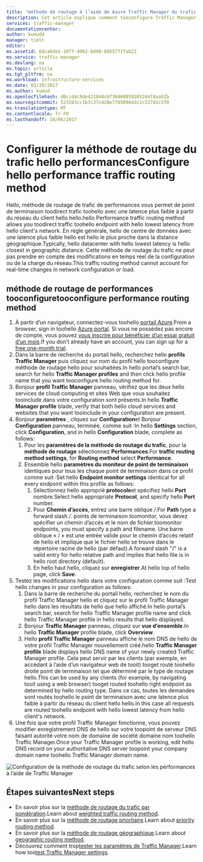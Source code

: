 ```yaml
---
title: "méthode de routage à l’aide de Azure Traffic Manager du trafic aaaConfigure performances | Documents Microsoft"
description: Cet article explique comment tooconfigure Traffic Manager tooroute trafic toohello le point de terminaison avec une latence plus faible
services: traffic-manager
documentationcenter: 
author: kumudd
manager: timlt
editor: 
ms.assetid: 6dca6de1-18f7-4962-bd98-6055771fab22
ms.service: traffic-manager
ms.devlang: na
ms.topic: article
ms.tgt_pltfrm: na
ms.workload: infrastructure-services
ms.date: 03/20/2017
ms.author: kumud
ms.openlocfilehash: d0ccd4c9de411844c6f36068859265244f4aa52b
ms.sourcegitcommit: 523283cc1b3c37c428e77850964dc1c33742c5f0
ms.translationtype: MT
ms.contentlocale: fr-FR
ms.lasthandoff: 10/06/2017
---
```

# <a name="configure-hello-performance-traffic-routing-method"></a><span data-ttu-id="d3f18-103">Configurer la méthode de routage du trafic hello performances</span><span class="sxs-lookup"><span data-stu-id="d3f18-103">Configure hello performance traffic routing method</span></span>

<span data-ttu-id="d3f18-104">Hello, méthode de routage de trafic de performances vous permet de point de terminaison toodirect trafic toohello avec une latence plus faible à partir du réseau du client hello hello.</span><span class="sxs-lookup"><span data-stu-id="d3f18-104">hello Performance traffic routing method allows you toodirect traffic toohello endpoint with hello lowest latency from hello client's network.</span></span> <span data-ttu-id="d3f18-105">En règle générale, hello de centre de données avec une latence plus faible hello est hello le plus proche dans la distance géographique.</span><span class="sxs-lookup"><span data-stu-id="d3f18-105">Typically, hello datacenter with hello lowest latency is hello closest in geographic distance.</span></span> <span data-ttu-id="d3f18-106">Cette méthode de routage du trafic ne peut pas prendre en compte des modifications en temps réel de la configuration ou de la charge du réseau.</span><span class="sxs-lookup"><span data-stu-id="d3f18-106">This traffic routing method cannot account for real-time changes in network configuration or load.</span></span>

##  <a name="tooconfigure-performance-routing-method"></a><span data-ttu-id="d3f18-107">méthode de routage de performances tooconfigure</span><span class="sxs-lookup"><span data-stu-id="d3f18-107">tooconfigure performance routing method</span></span>

1. <span data-ttu-id="d3f18-108">À partir d’un navigateur, connectez-vous toohello [portail Azure](http://portal.azure.com).</span><span class="sxs-lookup"><span data-stu-id="d3f18-108">From a browser, sign in toohello [Azure portal](http://portal.azure.com).</span></span> <span data-ttu-id="d3f18-109">Si vous ne possédez pas encore de compte, vous pouvez [vous inscrire pour bénéficier d’un essai gratuit d’un mois](https://azure.microsoft.com/free/).</span><span class="sxs-lookup"><span data-stu-id="d3f18-109">If you don’t already have an account, you can sign up for a [free one-month trial](https://azure.microsoft.com/free/).</span></span> 
2. <span data-ttu-id="d3f18-110">Dans la barre de recherche du portail hello, recherchez hello **profils Traffic Manager** puis cliquez sur nom du profil hello tooconfigure méthode de routage hello pour souhaitées.</span><span class="sxs-lookup"><span data-stu-id="d3f18-110">In hello portal’s search bar, search for hello **Traffic Manager profiles** and then click hello profile name that you want tooconfigure hello routing method for.</span></span>
3. <span data-ttu-id="d3f18-111">Bonjour **profil Traffic Manager** panneau, vérifiez que les deux hello services de cloud computing et sites Web que vous souhaitez tooinclude dans votre configuration sont présents.</span><span class="sxs-lookup"><span data-stu-id="d3f18-111">In hello **Traffic Manager profile** blade, verify that both hello cloud services and websites that you want tooinclude in your configuration are present.</span></span>
4. <span data-ttu-id="d3f18-112">Bonjour **paramètres** , cliquez sur **Configuration**et Bonjour **Configuration** panneau, terminée, comme suit :</span><span class="sxs-lookup"><span data-stu-id="d3f18-112">In hello **Settings** section, click **Configuration**, and in hello **Configuration** blade, complete as follows:</span></span>
    1. <span data-ttu-id="d3f18-113">Pour les **paramètres de la méthode de routage du trafic**, pour la **méthode de routage** sélectionnez **Performances**.</span><span class="sxs-lookup"><span data-stu-id="d3f18-113">For **traffic routing method settings**, for **Routing method** select **Performance**.</span></span>
    2. <span data-ttu-id="d3f18-114">Ensemble hello **paramètres du moniteur de point de terminaison** identiques pour tous les chaque point de terminaison dans ce profil comme suit :</span><span class="sxs-lookup"><span data-stu-id="d3f18-114">Set hello **Endpoint monitor settings** identical for all every endpoint within this profile as follows:</span></span>
        1. <span data-ttu-id="d3f18-115">Sélectionnez hello approprié **protocole**et spécifiez hello **Port** nombre.</span><span class="sxs-lookup"><span data-stu-id="d3f18-115">Select hello appropriate **Protocol**, and specify hello **Port** number.</span></span> 
        2. <span data-ttu-id="d3f18-116">Pour **Chemin d’accès**, entrez une barre oblique */*.</span><span class="sxs-lookup"><span data-stu-id="d3f18-116">For **Path** type a forward slash */*.</span></span> <span data-ttu-id="d3f18-117">points de terminaison toomonitor, vous devez spécifier un chemin d’accès et le nom de fichier.</span><span class="sxs-lookup"><span data-stu-id="d3f18-117">toomonitor endpoints, you must specify a path and filename.</span></span> <span data-ttu-id="d3f18-118">Une barre oblique « / » est une entrée valide pour le chemin d’accès relatif de hello et implique que le fichier hello se trouve dans le répertoire racine de hello (par défaut).</span><span class="sxs-lookup"><span data-stu-id="d3f18-118">A forward slash "/" is a valid entry for hello relative path and implies that hello file is in hello root directory (default).</span></span>
        3. <span data-ttu-id="d3f18-119">En hello haut hello, cliquez sur **enregistrer**.</span><span class="sxs-lookup"><span data-stu-id="d3f18-119">At hello top of hello page, click **Save**.</span></span>
5.  <span data-ttu-id="d3f18-120">Testez les modifications hello dans votre configuration comme suit :</span><span class="sxs-lookup"><span data-stu-id="d3f18-120">Test hello changes in your configuration as follows:</span></span>
    1.  <span data-ttu-id="d3f18-121">Dans la barre de recherche du portail hello, recherchez le nom du profil Traffic Manager hello et cliquez sur le profil Traffic Manager hello dans les résultats de hello que hello affiché.</span><span class="sxs-lookup"><span data-stu-id="d3f18-121">In hello portal’s search bar, search for hello Traffic Manager profile name and click hello Traffic Manager profile in hello results that hello displayed.</span></span>
    2.  <span data-ttu-id="d3f18-122">Bonjour **Traffic Manager** panneau, cliquez sur **vue d’ensemble**.</span><span class="sxs-lookup"><span data-stu-id="d3f18-122">In hello **Traffic Manager** profile blade, click **Overview**.</span></span>
    3.  <span data-ttu-id="d3f18-123">Hello **profil Traffic Manager** panneau affiche le nom DNS de hello de votre profil Traffic Manager nouvellement créé.</span><span class="sxs-lookup"><span data-stu-id="d3f18-123">hello **Traffic Manager profile** blade displays hello DNS name of your newly created Traffic Manager profile.</span></span> <span data-ttu-id="d3f18-124">Cela peut servir par les clients (par exemple, en accédant à l’aide d’un navigateur web de tooit) tooget routé toohello droite point de terminaison tel que déterminé par le type de routage hello.</span><span class="sxs-lookup"><span data-stu-id="d3f18-124">This can be used by any clients (for example, by navigating tooit using a web browser) tooget routed toohello right endpoint as determined by hello routing type.</span></span> <span data-ttu-id="d3f18-125">Dans ce cas, toutes les demandes sont routés toohello le point de terminaison avec une latence plus faible à partir du réseau du client hello hello.</span><span class="sxs-lookup"><span data-stu-id="d3f18-125">In this case all requests are routed toohello endpoint with hello lowest latency from hello client's network.</span></span>
6. <span data-ttu-id="d3f18-126">Une fois que votre profil Traffic Manager fonctionne, vous pouvez modifier enregistrement DNS de hello sur votre toopoint de serveur DNS faisant autorité votre nom de domaine de société domaine nom toohello Traffic Manager.</span><span class="sxs-lookup"><span data-stu-id="d3f18-126">Once your Traffic Manager profile is working, edit hello DNS record on your authoritative DNS server toopoint your company domain name toohello Traffic Manager domain name.</span></span>

![Configuration de la méthode de routage du trafic selon les performances à l’aide de Traffic Manager][1]

## <a name="next-steps"></a><span data-ttu-id="d3f18-128">Étapes suivantes</span><span class="sxs-lookup"><span data-stu-id="d3f18-128">Next steps</span></span>

- <span data-ttu-id="d3f18-129">En savoir plus sur la [méthode de routage du trafic par pondération](traffic-manager-configure-weighted-routing-method.md).</span><span class="sxs-lookup"><span data-stu-id="d3f18-129">Learn about [weighted traffic routing method](traffic-manager-configure-weighted-routing-method.md).</span></span>
- <span data-ttu-id="d3f18-130">En savoir plus sur la [méthode de routage prioritaire](traffic-manager-configure-priority-routing-method.md).</span><span class="sxs-lookup"><span data-stu-id="d3f18-130">Learn about [priority routing method](traffic-manager-configure-priority-routing-method.md).</span></span>
- <span data-ttu-id="d3f18-131">En savoir plus sur la [méthode de routage géographique](traffic-manager-configure-geographic-routing-method.md).</span><span class="sxs-lookup"><span data-stu-id="d3f18-131">Learn about [geographic routing method](traffic-manager-configure-geographic-routing-method.md).</span></span>
- <span data-ttu-id="d3f18-132">Découvrez comment trop[tester les paramètres de Traffic Manager](traffic-manager-testing-settings.md).</span><span class="sxs-lookup"><span data-stu-id="d3f18-132">Learn how too[test Traffic Manager settings](traffic-manager-testing-settings.md).</span></span>

<!--Image references-->
[1]: ./media/traffic-manager-performance-routing-method/traffic-manager-performance-routing-method.png